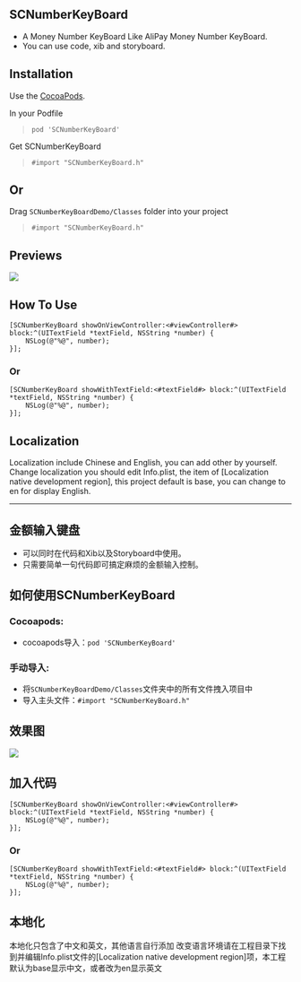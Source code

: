 ## SCNumberKeyBoard
* A Money Number KeyBoard Like AliPay Money Number KeyBoard.
* You can use code, xib and storyboard.

## Installation
Use the [CocoaPods](http://github.com/CocoaPods/CocoaPods).

In your Podfile
>`pod 'SCNumberKeyBoard'`

Get SCNumberKeyBoard
>`#import "SCNumberKeyBoard.h"`

## Or
Drag `SCNumberKeyBoardDemo/Classes` folder into your project
>`#import "SCNumberKeyBoard.h"`

## Previews
![](http://i1.tietuku.com/56d87eac2287ab33.gif)

## How To Use
```objc
[SCNumberKeyBoard showOnViewController:<#viewController#> block:^(UITextField *textField, NSString *number) {
    NSLog(@"%@", number);
}];
```
### Or
```objc
[SCNumberKeyBoard showWithTextField:<#textField#> block:^(UITextField *textField, NSString *number) {
    NSLog(@"%@", number);
}];
```
## Localization
Localization include Chinese and English, you can add other by yourself. Change localization you should edit Info.plist, 
the item of [Localization native development region], this project default is base, you can change to en for display English.

-----------------

## 金额输入键盘
* 可以同时在代码和Xib以及Storyboard中使用。
* 只需要简单一句代码即可搞定麻烦的金额输入控制。

## 如何使用SCNumberKeyBoard
### Cocoapods:
* cocoapods导入：`pod 'SCNumberKeyBoard'`
### 手动导入:
* 将`SCNumberKeyBoardDemo/Classes`文件夹中的所有文件拽入项目中
* 导入主头文件：`#import "SCNumberKeyBoard.h"`

## 效果图
![](http://i1.tietuku.com/56d87eac2287ab33.gif)

## 加入代码
```objc
[SCNumberKeyBoard showOnViewController:<#viewController#> block:^(UITextField *textField, NSString *number) {
    NSLog(@"%@", number);
}];
```
### Or
```objc
[SCNumberKeyBoard showWithTextField:<#textField#> block:^(UITextField *textField, NSString *number) {
    NSLog(@"%@", number);
}];
```
## 本地化
本地化只包含了中文和英文，其他语言自行添加
改变语言环境请在工程目录下找到并编辑Info.plist文件的[Localization native development region]项，本工程默认为base显示中文，或者改为en显示英文

